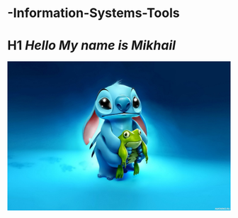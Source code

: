 # -Information-Systems-Tools
# H1 *Hello My name is Mikhail* 
![Alt text](https://github.com/GunkoMY/-Information-Systems-Tools/blob/main/multfilm.jpg?raw=true) 
